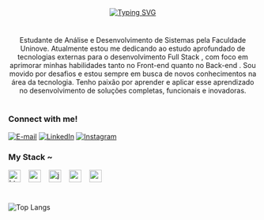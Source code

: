 <div align="center">
  <a href="https://git.io/typing-svg">
    <img color="blue"><img src="https://readme-typing-svg.demolab.com?font=Fira+Code&pause=1000&color=1F5BF7&width=435&lines=%E2%8A%B9+Welcome+to+my+profile!++%E2%8A%B9" alt="Typing SVG">
  </a>
</div>

<!-- <img align="center" alt="" src="./src/header-gif.gif"> -->

#

<p align="center">Estudante de Análise e Desenvolvimento de Sistemas pela Faculdade Uninove.
Atualmente estou me dedicando ao estudo aprofundado de tecnologias externas para o desenvolvimento Full Stack , com foco em aprimorar minhas habilidades tanto no Front-end quanto no Back-end .
Sou movido por desafios e estou sempre em busca de novos conhecimentos na área da tecnologia. Tenho paixão por aprender e aplicar esse aprendizado no desenvolvimento de soluções completas, funcionais e inovadoras.
  
#

<!-- <img align="right" alt="" height="190px" src="./src/study.gif"> -->

<h3 align="left">Connect with me!</h3>

[![E-mail](https://img.shields.io/badge/-Email-000?style=for-the-badge&logo=microsoft-outlook&logoColor=FF00F6&color:FFF)](mailto:borgeskaua1210@gmail.com)
[![LinkedIn](https://img.shields.io/badge/LinkedIn-0077B5?style=for-the-badge&logo=linkedin&logoColor=white)](https://www.linkedin.com/in/kauaborges/)
	[![Instagram](https://img.shields.io/badge/-Instagram-%23E4405F?style=for-the-badge&logo=instagram&logoColor=white)](https://www.instagram.com/kau4zzz/)

<h3 align="left">My Stack ~</h3>

<div align="left">
<img src="https://cdn.jsdelivr.net/gh/devicons/devicon/icons/html5/html5-original.svg" height="25" alt="html5 logo" />
<img width="8" />
<img src="https://cdn.jsdelivr.net/gh/devicons/devicon/icons/css3/css3-original.svg" height="25" alt="css3 logo" />
<img width="8" />
<img src="https://cdn.jsdelivr.net/gh/devicons/devicon/icons/javascript/javascript-plain.svg" height="25" alt="javascript logo" />
<img width="8" />
<img src="https://cdn.jsdelivr.net/gh/devicons/devicon/icons/react/react-original.svg" height="25" alt="react logo" />
<img width="8" />
<img src="https://cdn.jsdelivr.net/gh/devicons/devicon/icons/nodejs/nodejs-original.svg" height="25" alt="nodejs logo" />

</div>

#
![Top Langs](https://github-readme-stats-git-masterrstaa-rickstaa.vercel.app/api/top-langs/?username=Kauapereira10&bg_color=000&border_color=30A3DC&title_color=E94D5F&text_color=FFF)